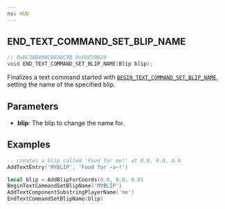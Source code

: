 ```yaml
---
ns: HUD
---
```

## END_TEXT_COMMAND_SET_BLIP_NAME

```c
// 0xBC38B49BCB83BC9B 0xE8E59820
void END_TEXT_COMMAND_SET_BLIP_NAME(Blip blip);
```

Finalizes a text command started with [`BEGIN_TEXT_COMMAND_SET_BLIP_NAME`](#_0xF9113A30DE5C6670), setting the name
of the specified blip.

## Parameters
* **blip**: The blip to change the name for.

## Examples
```lua
-- creates a blip called 'Food for me!' at 0.0, 0.0, 0.0
AddTextEntry('MYBLIP', 'Food for ~a~!')

local blip = AddBlipForCoords(0.0, 0.0, 0.0)
BeginTextCommandSetBlipName('MYBLIP')
AddTextComponentSubstringPlayerName('me')
EndTextCommandSetBlipName(blip)
```
